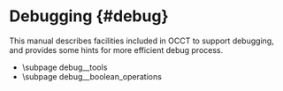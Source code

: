 Debugging {#debug}
=========

This manual describes facilities included in OCCT to support debugging, and provides some hints for more efficient debug
process.

* \subpage debug__tools
* \subpage debug__boolean_operations

